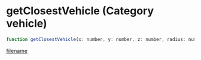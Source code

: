 # getClosestVehicle (Category vehicle)

```js
function getClosestVehicle(x: number, y: number, z: number, radius: number, modelHash: number, flags: number): number
```

[filename](getClosestVehicle_m.md ':include')